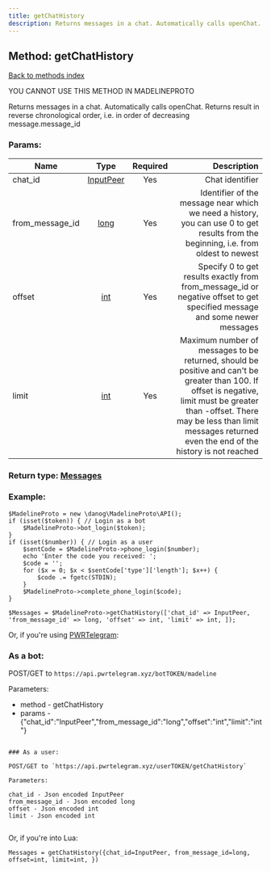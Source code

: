 ```yaml
---
title: getChatHistory
description: Returns messages in a chat. Automatically calls openChat. Returns result in reverse chronological order, i.e. in order of decreasing message.message_id
---
```

## Method: getChatHistory  
[Back to methods index](index.md)


YOU CANNOT USE THIS METHOD IN MADELINEPROTO


Returns messages in a chat. Automatically calls openChat. Returns result in reverse chronological order, i.e. in order of decreasing message.message_id

### Params:

| Name     |    Type       | Required | Description |
|----------|:-------------:|:--------:|------------:|
|chat\_id|[InputPeer](../types/InputPeer.md) | Yes|Chat identifier|
|from\_message\_id|[long](../types/long.md) | Yes|Identifier of the message near which we need a history, you can use 0 to get results from the beginning, i.e. from oldest to newest|
|offset|[int](../types/int.md) | Yes|Specify 0 to get results exactly from from_message_id or negative offset to get specified message and some newer messages|
|limit|[int](../types/int.md) | Yes|Maximum number of messages to be returned, should be positive and can't be greater than 100. If offset is negative, limit must be greater than -offset. There may be less than limit messages returned even the end of the history is not reached|


### Return type: [Messages](../types/Messages.md)

### Example:


```
$MadelineProto = new \danog\MadelineProto\API();
if (isset($token)) { // Login as a bot
    $MadelineProto->bot_login($token);
}
if (isset($number)) { // Login as a user
    $sentCode = $MadelineProto->phone_login($number);
    echo 'Enter the code you received: ';
    $code = '';
    for ($x = 0; $x < $sentCode['type']['length']; $x++) {
        $code .= fgetc(STDIN);
    }
    $MadelineProto->complete_phone_login($code);
}

$Messages = $MadelineProto->getChatHistory(['chat_id' => InputPeer, 'from_message_id' => long, 'offset' => int, 'limit' => int, ]);
```

Or, if you're using [PWRTelegram](https://pwrtelegram.xyz):

### As a bot:

POST/GET to `https://api.pwrtelegram.xyz/botTOKEN/madeline`

Parameters:

* method - getChatHistory
* params - {"chat_id":"InputPeer","from_message_id":"long","offset":"int","limit":"int"}

```

### As a user:

POST/GET to `https://api.pwrtelegram.xyz/userTOKEN/getChatHistory`

Parameters:

chat_id - Json encoded InputPeer
from_message_id - Json encoded long
offset - Json encoded int
limit - Json encoded int


```

Or, if you're into Lua:

```
Messages = getChatHistory({chat_id=InputPeer, from_message_id=long, offset=int, limit=int, })
```

